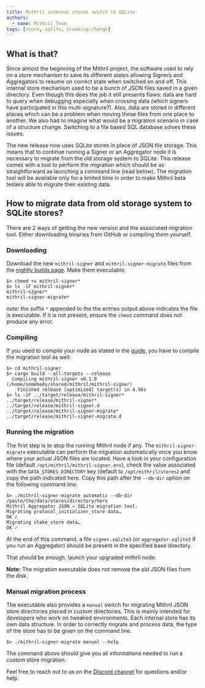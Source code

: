 ```yaml
---
title: Mithril internal stores switch to SQLite.
authors:
  - name: Mithril Team
tags: [store, sqlite, breaking-change]
---
```


## What is that?

Since almost the beginning of the Mithril project, the software used to rely on a store mechanism to save its different states allowing Signers and Aggregators to resume on correct state when switched on and off. This internal store mechanism used to be a bunch of JSON files saved in a given directory. Even though this does the job it still presents flaws: data are hard to query when debugging especially when crossing data (which signers have participated in this multi-signature?). Also, data are stored in different places which can be a problem when moving these files from one place to another. We also had to imagine what would be a migration scenario in case of a structure change. Switching to a file based SQL database solves these issues.

The new release now uses SQLite stores in place of JSON file storage. This means that to continue running a Signer or an Aggregator node it is necessary to migrate from the old storage system to SQLite. This release comes with a tool to perform the migration which should be as straightforward as launching a command line (read below). The migration tool will be available only for a limited time in order to make Mithril beta testers able to migrate their existing data.

## How to migrate data from old storage system to SQLite stores?

There are 2 ways of getting the new version and the associated migration tool. Either downloading binaries from GitHub or compiling them yourself.

### Downloading

Download the new `mithril-signer` and `mithril-signer-migrate` files from the [nightly builds page](https://github.com/input-output-hk/mithril/releases/tag/unstable). Make them executable:

```
$> chmod +x mithril-signer*
$> ls -1F mithril-signer*
mithril-signer*
mithril-signer-migrate*
```

_note_: the suffix `*` appended to the the entries output above indicates the file is executable. If it is not present, ensure the `chmod` command does not produce any error.

### Compiling

If you used to compile your node as stated in the [guide](https://mithril.network/doc/manual/getting-started/run-signer-node), you have to compile the migration tool as well:

```
$> cd mithril-signer
$> cargo build --all-targets --release
  Compiling mithril-signer v0.1.0 (/home/somebody/shared/mithril/mithril-signer)
    Finished release [optimized] target(s) in 4.56s
$> ls -1F ../target/release/mithril-signer*
../target/release/mithril-signer*
../target/release/mithril-signer.d
../target/release/mithril-signer-migrate*
../target/release/mithril-signer-migrate.d
```

### Running the migration

The first step is to stop the running Mithril node if any. The `mithril-signer-migrate` executable can perform the migration automatically once you know where your actual JSON files are located. Have a look in your configuration file (default `/opt/mithril/mithril-signer.env`), check the value associated with the `DATA_STORES_DIRECTORY` key (default to `/opt/mithril/stores`) and copy the path indicated here. Copy this path after the `--db-dir` option on the following command line:

```
$> ./mithril-signer-migrate automatic --db-dir /paste/the/data/stores/directory/here
Mithril Aggregator JSON → SQLite migration tool.
Migrating protocol_initializer_store data…
OK ✓
Migrating stake_store data…
OK ✓
```

At the end of this command, a file `signer.sqlite3` (or `aggregator.sqlite3` if you run an Aggregator) should be present in the specified base directory.

That should be enough, launch your upgraded mithril node.

**Note:** The migration executable does not remove the old JSON files from the disk.

### Manual migration process

The executable also provides a `manual` switch for migrating Mithril JSON store directories placed in custom directories. This is mainly intended for developers who work on tweaked environments. Each internal store has its own data structure. In order to correctly migrate and process data, the type of the store has to be given on the command line.

```
$> ./mithril-signer-migrate manual --help
```

The command above should give you all informations needed to run a custom store migration.

Feel free to reach out to us on the [Discord channel](https://discord.gg/5kaErDKDRq) for questions and/or help.
